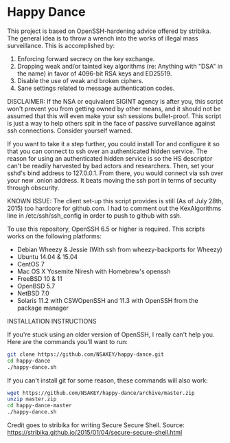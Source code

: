 Happy Dance
===================

This project is based on OpenSSH-hardening advice offered by stribika. The
general idea is to throw a wrench into the works of illegal mass surveillance.
This is accomplished by:

1. Enforcing forward secrecy on the key exchange.
2. Dropping weak and/or tainted key algorithms (re: Anything with "DSA" in the
   name) in favor of 4096-bit RSA keys and ED25519.
3. Disable the use of weak and broken ciphers.
4. Sane settings related to message authentication codes.

DISCLAIMER: If the NSA or equivalent SIGINT agency is after you, this script
won't prevent you from getting owned by other means, and it should not be
assumed that this will even make your ssh sessions bullet-proof. This script is
just a way to help others spit in the face of passive surveillance against ssh
connections. Consider yourself warned.

If you want to take it a step further, you could install Tor and configure it
so that you can connect to ssh over an authenticated hidden service. The reason
for using an authenticated hidden service is so the HS descriptor can't be
readily harvested by bad actors and researchers. Then, set your sshd's bind
address to 127.0.0.1. From there, you would connect via ssh over your new
.onion address. It beats moving the ssh port in terms of security through
obscurity.

KNOWN ISSUE: The client set-up this script provides is still (As of July 28th,
2015) too hardcore for github.com. I had to comment out the KexAlgorithms line
in /etc/ssh/ssh_config in order to push to github with ssh.

To use this repository, OpenSSH 6.5 or higher is required. This scripts works
on the following platforms:

- Debian Wheezy & Jessie (With ssh from wheezy-backports for Wheezy)
- Ubuntu 14.04 & 15.04
- CentOS 7
- Mac OS X Yosemite Niresh with Homebrew's openssh
- FreeBSD 10 & 11
- OpenBSD 5.7
- NetBSD 7.0
- Solaris 11.2 with CSWOpenSSH and 11.3 with OpenSSH from the package manager

INSTALLATION INSTRUCTIONS

If you're stuck using an older version of OpenSSH, I really can't help you.
Here are the commands you'll want to run:

```sh
git clone https://github.com/NSAKEY/happy-dance.git
cd happy-dance
./happy-dance.sh
```

If you can't install git for some reason, these commands will also work:

```sh
wget https://github.com/NSAKEY/happy-dance/archive/master.zip
unzip master.zip
cd happy-dance-master
./happy-dance.sh
```

Credit goes to stribika for writing Secure Secure Shell. Source:
https://stribika.github.io/2015/01/04/secure-secure-shell.html
